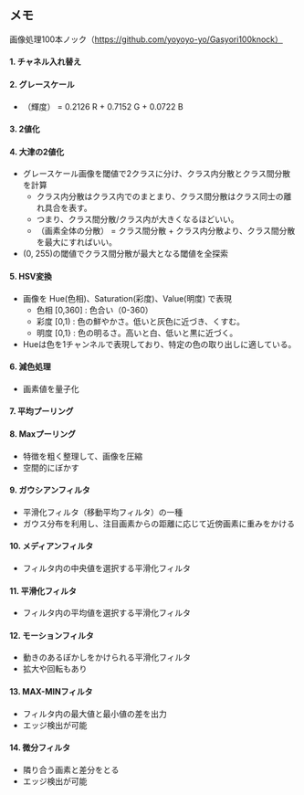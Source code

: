 ## メモ

画像処理100本ノック（https://github.com/yoyoyo-yo/Gasyori100knock）

#### 1. チャネル入れ替え
#### 2. グレースケール
- （輝度） = 0.2126 R + 0.7152 G + 0.0722 B

#### 3. 2値化
#### 4. 大津の2値化
- グレースケール画像を閾値で2クラスに分け、クラス内分散とクラス間分散を計算
  - クラス内分散はクラス内でのまとまり、クラス間分散はクラス同士の離れ具合を表す。
  - つまり、クラス間分散/クラス内が大きくなるほどいい。
  - （画素全体の分散） = クラス間分散 + クラス内分散より、クラス間分散を最大にすればいい。
- (0, 255)の閾値でクラス間分散が最大となる閾値を全探索
#### 5. HSV変換
- 画像を Hue(色相)、Saturation(彩度)、Value(明度) で表現
  - 色相 [0,360] : 色合い（0-360）
  - 彩度 [0,1) : 色の鮮やかさ。低いと灰色に近づき、くすむ。
  - 明度 [0,1} : 色の明るさ。高いと白、低いと黒に近づく。
- Hueは色を1チャンネルで表現しており、特定の色の取り出しに適している。
#### 6. 減色処理
- 画素値を量子化
#### 7. 平均プーリング
#### 8. Maxプーリング
- 特徴を粗く整理して、画像を圧縮
- 空間的にぼかす
#### 9. ガウシアンフィルタ
- 平滑化フィルタ（移動平均フィルタ）の一種
- ガウス分布を利用し、注目画素からの距離に応じて近傍画素に重みをかける
#### 10. メディアンフィルタ
- フィルタ内の中央値を選択する平滑化フィルタ
#### 11. 平滑化フィルタ
- フィルタ内の平均値を選択する平滑化フィルタ
#### 12. モーションフィルタ
- 動きのあるぼかしをかけられる平滑化フィルタ
- 拡大や回転もあり
#### 13. MAX-MINフィルタ
- フィルタ内の最大値と最小値の差を出力
- エッジ検出が可能
#### 14. 微分フィルタ
- 隣り合う画素と差分をとる
- エッジ検出が可能
